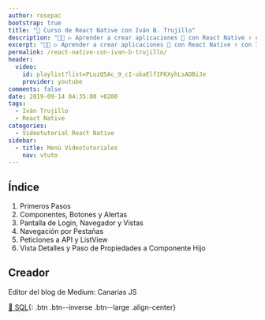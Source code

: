 ```yaml
---
author: rosepac
bootstrap: true
title: "🥇 Curso de React Native con Iván B. Trujillo"
description: "👨‍💻 ▷ Aprender a crear aplicaciones 📲 con React Native ✌️ con Iván B. Trujillo. Conoce uno de los frameworks más importantes creador de apps móviles nativas ⭐️"
excerpt: "👨‍💻 ▷ Aprender a crear aplicaciones 📲 con React Native ✌️ con Iván B. Trujillo. Conoce uno de los frameworks más importantes creador de apps móviles nativas ⭐️"
permalink: /react-native-con-ivan-b-trujillo/
header:
  video:
    id: playlist?list=PLuzQ5Ac_9_cI-ukaElfIFKXyhLsADBiJe
    provider: youtube
comments: false
date: 2019-09-14 04:35:00 +0200
tags:
  - Iván Trujillo
  - React Native
categories:
  - Videotutorial React Native
sidebar:
  - title: Menú Videotutoriales
    nav: vtuto
---
```


## &Iacute;ndice

1. Primeros Pasos
2. Componentes, Botones y Alertas
3. Pantalla de Login, Navegador y Vistas
4. Navegaci&oacute;n por Pesta&ntilde;as
5. Peticiones a API y ListView
6. Vista Detalles y Paso de Propiedades a Componente Hijo

## Creador

Editor del blog de Medium: Canarias JS

[🧠 SQL](/cursos-tecnologia/#sql){: .btn .btn--inverse .btn--large .align-center}
